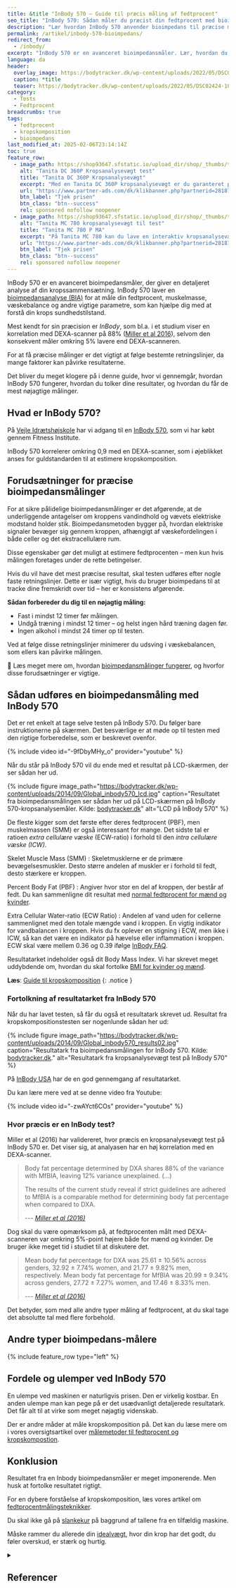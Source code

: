 ```yaml
---
title: &title "InBody 570 – Guide til præcis måling af fedtprocent"
seo_title: "InBody 570: Sådan måler du præcist din fedtprocent med bioimpedans"
description: "Lær hvordan InBody 570 anvender bioimpedans til præcise målinger af fedtprocent og kropskomposition. Og lær mere om bioimpedansmålinger."
permalink: /artikel/inbody-570-bioimpedans/
redirect_from:
  - /inbody/
excerpt: "InBody 570 er en avanceret bioimpedansmåler. Lær, hvordan du bruger den korrekt, fortolker resultaterne og sikrer præcise målinger."
language: da
header:
  overlay_image: https://bodytracker.dk/wp-content/uploads/2022/05/DSC02424-1030x688.jpg
  caption: *title
  teaser: https://bodytracker.dk/wp-content/uploads/2022/05/DSC02424-1030x688.jpg
category:
  - Tests
  - Fedtprocent
breadcrumbs: true
tags:
  - fedtprocent
  - kropskomposition
  - bioimpedans
last_modified_at: 2025-02-06T23:14:14Z
toc: true
feature_row:
  - image_path: https://shop93647.sfstatic.io/upload_dir/shop/_thumbs/tanita_dc_360_p_avec_colonne_analyseur_de_masse_co.w774.h774.fill.jpg
    alt: "Tanita DC 360P Kropsanalysevægt test"
    title: "Tanita DC 360P Kropsanalysevægt"
    excerpt: "Med en Tanita DC 360P kropsanalysevægt er du garanteret præcise og nøjagtige resultater. På blot 15 sekunder er det muligt at få en fuld kropsanalyse. Resultaterne vil øjeblikkeligt blive vist på LCD-skærmen, som er nem at læse."
    url: "https://www.partner-ads.com/dk/klikbanner.php?partnerid=28187&bannerid=40368&htmlurl=https://www.fitnessgruppen.dk/shop/84-fedtmaaling/1764-tanita-dc-360p-kropsanalysevaegt/"
    btn_label: "Tjek prisen"
    btn_class: "btn--success"
    rel: sponsored nofollow noopener
  - image_path: https://shop93647.sfstatic.io/upload_dir/shop/_thumbs/tanita-mc.w774.h774.fill.webp
    alt: "Tanita MC 780 kropsanalysevægt til test"
    title: "Tanita MC 780 P MA"
    excerpt: "På Tanita MC 780 kan du lave en interaktiv kropsanalysevægt test. Vægten er let at benytte. Med det todelte display kan du nemt overskue de målte og beregnede data."
    url: "https://www.partner-ads.com/dk/klikbanner.php?partnerid=28187&bannerid=40368&htmlurl=https://www.fitnessgruppen.dk/shop/84-fedtmaaling/1771-tanita-mc-780-p-ma/"
    btn_label: "Tjek prisen"
    btn_class: "btn--success"
    rel: sponsored nofollow noopener
---
```


InBody 570 er en avanceret bioimpedansmåler, der giver en detaljeret analyse af din kropssammensætning. InBody 570 laver en [bioimpedansanalyse (BIA)](/bioimpedans-maaling/) for at måle din fedtprocent, muskelmasse, væskebalance og andre vigtige parametre, som kan hjælpe dig med at forstå din krops sundhedstilstand.

Mest kendt for sin præcision er _InBody_, som bl.a. i et studium viser en korrelation med DEXA-scanner på 88% ([Miller et al 2016](https://www.researchgate.net/profile/Ryan_Miller37/publication/318348260_Validating_InBody_R_570_Multi-frequency_Bioelectrical_Impedance_Analyzer_versus_DXA_for_Body_Fat_Percentage_Analysis/links/5964e3da458515183cfaaced/Validating-InBody-R-570-Multi-frequency-Bioelectrical-Impedance-Analyzer-versus-DXA-for-Body-Fat-Percentage-Analysis.pdf?origin=publication_detail)), selvom den konsekvent måler omkring 5% lavere end DEXA-scanneren.

For at få præcise målinger er det vigtigt at følge bestemte retningslinjer, da mange faktorer kan påvirke resultaterne. 

Det bliver du meget klogere på i denne guide, hvor vi gennemgår, hvordan InBody 570 fungerer, hvordan du tolker dine resultater, og hvordan du får de mest nøjagtige målinger.

## Hvad er InBody 570?

På [Vejle Idrætshøjskole](https://www.vih.dk/) har vi adgang til en [InBody 570](https://bodytracker.dk/produkter/inbody570/), som vi har købt gennem Fitness Institute.

InBody 570 korrelerer omkring 0,9 med en DEXA-scanner, som i øjeblikket anses for guldstandarden til at estimere kropskomposition.

## Forudsætninger for præcise bioimpedansmålinger

For at sikre pålidelige bioimpedansmålinger er det afgørende, at de underliggende antagelser om kroppens vandindhold og vævets elektriske modstand holder stik. Bioimpedansmetoden bygger på, hvordan elektriske signaler bevæger sig gennem kroppen, afhængigt af væskefordelingen i både celler og det ekstracellulære rum.

Disse egenskaber gør det muligt at estimere fedtprocenten – men kun hvis målingen foretages under de rette betingelser.

Hvis du vil have det mest præcise resultat, skal testen udføres efter nogle faste retningslinjer. Dette er især vigtigt, hvis du bruger bioimpedans til at tracke dine fremskridt over tid – her er konsistens afgørende.

**Sådan forbereder du dig til en nøjagtig måling:**

- Fast i mindst 12 timer før målingen.
- Undgå træning i mindst 12 timer – og helst ingen hård træning dagen før.
- Ingen alkohol i mindst 24 timer op til testen.

Ved at følge disse retningslinjer minimerer du udsving i væskebalancen, som ellers kan påvirke målingen.

🔗 Læs meget mere om, hvordan [bioimpedansmålinger fungerer](/bioimpedans-maaling/), og hvorfor disse forudsætninger er vigtige.

## Sådan udføres en bioimpedansmåling med InBody 570

Det er ret enkelt at tage selve testen på InBody 570. Du følger bare instruktionerne på skærmen. Det besværlige er at møde op til testen med den rigtige forberedelse, som er beskrevet ovenfor.

{% include video id="-9fDbyMHy_o" provider="youtube" %}

Når du står på InBody 570 vil du ende med et resultat på LCD-skærmen, der ser sådan her ud.

{% include figure image_path="https://bodytracker.dk/wp-content/uploads/2014/09/Global_inbody570_lcd.jpg" caption="Resultatet fra bioimpedansmålingen ser sådan her ud på LCD-skærmen på InBody 570-kropsanalysemåler. Kilde: [bodytracker.dk](https://bodytracker.dk/produkter/inbody570/)" alt="LCD på InBody 570" %}

De fleste kigger som det første efter deres fedtprocent (PBF), men muskelmassen (SMM) er også interessant for mange. Det sidste tal er ratioen _extra cellulære væske_ (ECW-ratio) i forhold til den _intra cellulære væske (ICW)_.

Skelet Muscle Mass (SMM)
: Skeletmusklerne er de primære bevægelsesmuskler. Desto større andelen af muskler er i forhold til fedt, desto stærkere er kroppen.

Percent Body Fat (PBF)
: Angiver hvor stor en del af kroppen, der består af fedt. Du kan sammenligne dit resultat med [normal fedtprocent for mænd og kvinder](/fedtprocent-normer/).

Extra Cellular Water-ratio (ECW Ratio)
: Andelen af vand uden for cellerne sammenlignet med den totale mængde vand i kroppen. En vigtig indikator for vandbalancen i kroppen. Hvis du fx oplever en stigning i ECW, men ikke i ICW, så kan det være en indikator på hævelse eller inflammation i kroppen. ECW skal være mellem 0.36 og 0.39 ifølge [InBody FAQ](https://qr.inbody.com/ri/570/adult/en-US).

Resultatarket indeholder også dit Body Mass Index. Vi har skrevet meget uddybdende om, hvordan du skal fortolke [BMI for kvinder og mænd](/bmi/).

**Læs**: [Guide til kropskomposition](/kropskomposition/)
{: .notice }

### Fortolkning af resultatarket fra InBody 570

Når du har lavet testen, så får du også et resultatark skrevet ud. Resultat fra kropskompositionstesten ser nogenlunde sådan her ud:

{% include figure image_path="https://bodytracker.dk/wp-content/uploads/2014/09/Global_inbody570_results02.jpg" caption="Resultatark fra bioimpedansmålingen for InBody 570. Kilde: [bodytracker.dk](https://bodytracker.dk/produkter/inbody570/)." alt="Resultatark fra kropsanalysevægt test på InBody 570" %}

På [InBody USA](https://inbodyusa.com/general/570-result-sheet-interpretation/) har de en god gennemgang af resultatarket.

Du kan lære mere ved at se denne video fra Youtube:

{% include video id="-zwAYct6COs" provider="youtube" %}

### Hvor præcis er en InBody test?

Miller et al (2016) har validereret, hvor præcis en kropsanalysevægt test på InBody 570 er. Det viser sig, at analyasen har en høj korrelation med en DEXA-scanner.

> Body fat percentage determined by DXA shares 88% of the variance with MfBIA, leaving 12% variance unexplained. (...)
>
> The results of the current study reveal if strict guidelines are adhered to MfBIA is a comparable method for determining body fat percentage when compared to DXA.
>
> --- <cite>[Miller et al (2016)](https://www.researchgate.net/profile/Ryan_Miller37/publication/318348260_Validating_InBody_R_570_Multi-frequency_Bioelectrical_Impedance_Analyzer_versus_DXA_for_Body_Fat_Percentage_Analysis/links/5964e3da458515183cfaaced/Validating-InBody-R-570-Multi-frequency-Bioelectrical-Impedance-Analyzer-versus-DXA-for-Body-Fat-Percentage-Analysis.pdf?origin=publication_detail)</cite>

Dog skal du være opmærksom på, at fedtprocenten målt med DEXA-scanneren var omkring 5%-point højere både for mænd og kvinder. De bruger ikke meget tid i studiet til at diskutere det.

> Mean  body  fat  percentage  for  DXA  was  25.61  ±  10.56%  across genders,  32.92  ±  7.74%  women,  and  21.77  ±  9.82%  men, respectively. Mean body fat percentage for MfBIA was 20.99 ± 9.34% across genders, 27.72 ± 7.27% women, and 17.46 ± 8.33% men.
>
> --- <cite>[Miller et al (2016)](https://www.researchgate.net/profile/Ryan_Miller37/publication/318348260_Validating_InBody_R_570_Multi-frequency_Bioelectrical_Impedance_Analyzer_versus_DXA_for_Body_Fat_Percentage_Analysis/links/5964e3da458515183cfaaced/Validating-InBody-R-570-Multi-frequency-Bioelectrical-Impedance-Analyzer-versus-DXA-for-Body-Fat-Percentage-Analysis.pdf?origin=publication_detail)</cite>

Det betyder, som med alle andre typer måling af fedtprocent, at du skal tage det absolutte tal med flere forbehold.

## Andre typer bioimpedans-målere

{% include feature_row type="left" %}

## Fordele og ulemper ved InBody 570

En ulempe ved maskinen er naturligvis prisen. Den er virkelig kostbar. En anden ulempe man kan pege på er det usædvanligt detaljerede resultatark. Det får alt til at virke som meget nøjagtig videnskab.

Der er andre måder at måle kropskomposition på. Det kan du læse mere om i vores oversigtsartikel over [målemetoder til fedtprocent og kropskompostion](/maal-fedtprocent/).

## Konklusion

Resultatet fra en Inbody bioimpedansmåler er meget imponerende. Men husk at fortolke resultatet rigtigt.

For en dybere forståelse af kropskomposition, læs vores artikel om [fedtprocentmålingsteknikker](/maal-fedtprocent/).

Du skal ikke gå på [slankekur](/slankekur/) på baggrund af tallene fra en tilfældig maskine.

Måske rammer du allerede din [idealvægt](/idealvaegt/), hvor din krop har det godt, du føler overskud, er stærk og hurtig.

<details markdown="1" class="references">
  <summary><h2 id="references">Referencer</h2></summary>

- Verney, Julien, Lore Metz, Elodie Chaplais, Charlotte Cardenoux, Bruno Pereira, og David Thivel. 2016. “Bioelectrical Impedance Is an Accurate Method to Assess Body Composition in Obese but Not Severely Obese Adolescents”. Nutrition Research (New York, N.Y.) 36 (7): 663–70. <https://doi.org/10.1016/j.nutres.2016.04.003>.
- Park, Kyeong Seon, Dong-Hwa Lee, JieEun Lee, Yoon Ji Kim, Kyong Yeun Jung, Kyoung Min Kim, Soo Heon Kwak, m.fl. 2016. “Comparison between Two Methods of Bioelectrical Impedance Analyses for Accuracy in Measuring Abdominal Visceral Fat Area”. Journal of Diabetes and Its Complications 30 (2): 343–49. <https://doi.org/10.1016/j.jdiacomp.2015.10.014>.
- Moon, J. R. 2013. “Body Composition in Athletes and Sports Nutrition: An Examination of the Bioimpedance Analysis Technique”. European Journal of Clinical Nutrition 67 Suppl 1 (januar): S54-59. <https://doi.org/10.1038/ejcn.2012.165>.
- Faria, Franciane Rocha, Eliane Rodrigues Faria, Roberta Stofeles Cecon, Djalma Adão Barbosa Júnior, Sylvia do Carmo Castro Franceschini, Maria do Carmo Gouveia Peluzio, Andréia Queiroz Ribeiro, Pedro Israel Cabral Lira, Paulo Roberto Cecon, og Silvia Eloiza Priore. 2013. “Body Fat Equations and Electrical Bioimpedance Values in Prediction of Cardiovascular Risk Factors in Eutrophic and Overweight Adolescents”. International Journal of Endocrinology 2013. <https://doi.org/10.1155/2013/501638>.
- Elia, M. 2013. “Body Composition by Whole-Body Bioelectrical Impedance and Prediction of Clinically Relevant Outcomes: Overvalued or Underused?” European Journal of Clinical Nutrition 67 Suppl 1 (januar): S60-70. <https://doi.org/10.1038/ejcn.2012.166>.
- [Undervisningsnoter til BIS](https://pure.au.dk/ws/files/20715542/Undervisningsnoter_om_BIS.pdf)
</details>
